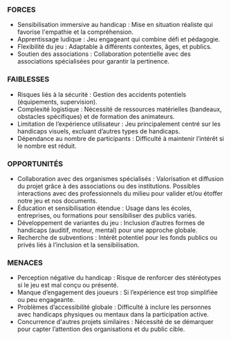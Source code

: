 ### FORCES

- Sensibilisation immersive au handicap : Mise en situation réaliste qui favorise l'empathie et la compréhension.
- Apprentissage ludique : Jeu engageant qui combine défi et pédagogie.
- Flexibilité du jeu : Adaptable à différents contextes, âges, et publics.
- Soutien des associations : Collaboration potentielle avec des associations spécialisées pour garantir la pertinence.
### FAIBLESSES

- Risques liés à la sécurité : Gestion des accidents potentiels (équipements, supervision).
- Complexité logistique : Nécessité de ressources matérielles (bandeaux, obstacles spécifiques) et de formation des animateurs.
- Limitation de l’expérience utilisateur : Jeu principalement centré sur les handicaps visuels, excluant d’autres types de handicaps.
- Dépendance au nombre de participants : Difficulté à maintenir l’intérêt si le nombre est réduit.
### OPPORTUNITÉS

- Collaboration avec des organismes spécialisés : Valorisation et diffusion du projet grâce à des associations ou des institutions. Possibles interactions avec des professionnels du milieu pour valider et/ou étoffer notre jeu et nos documents.
- Éducation et sensibilisation étendue : Usage dans les écoles, entreprises, ou formations pour sensibiliser des publics variés.
- Développement de variantes du jeu : Inclusion d’autres formes de handicaps (auditif, moteur, mental) pour une approche globale.
- Recherche de subventions : Intérêt potentiel pour les fonds publics ou privés liés à l’inclusion et la sensibilisation.
### MENACES

- Perception négative du handicap : Risque de renforcer des stéréotypes si le jeu est mal conçu ou présenté.
- Manque d’engagement des joueurs : Si l’expérience est trop simplifiée ou peu engageante.
- Problèmes d’accessibilité globale : Difficulté à inclure les personnes avec handicaps physiques ou mentaux dans la participation active.
- Concurrence d'autres projets similaires : Nécessité de se démarquer pour capter l’attention des organisations et du public cible.

